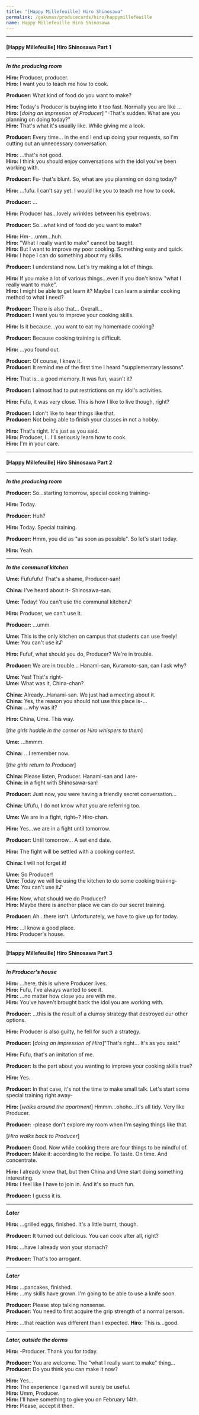 ```yaml
---
title: "[Happy Millefeuille] Hiro Shinosawa"
permalink: /gakumas/producecards/hiro/happymillefeuille
name: Happy Millefeuille Hiro Shinosawa
---
```

________________________

#### [Happy Millefeuille] Hiro Shinosawa Part 1

----

*__In the producing room__*

__Hiro:__ Producer, producer.<br />
__Hiro:__ I want you to teach me how to cook.

__Producer:__ What kind of food do you want to make?

__Hiro:__ Today's Producer is buying into it too fast. Normally you are like ...<br />
__Hiro:__ [*doing an impression of Producer*] "-That's sudden. What are you planning on doing today?"<br />
__Hiro:__ That's what it's usually like. While giving me a look.

__Producer:__ Every time... in the end I end up doing your requests, so I'm cutting out an unnecessary conversation.

__Hiro:__ ...that's not good.<br />
__Hiro:__ I think you should enjoy conversations with the idol you've been working with.

__Producer:__ Fu- that's blunt. So, what are you planning on doing today?

__Hiro:__ ...fufu. I can't say yet. I would like you to teach me how to cook.

__Producer:__ ...

__Hiro:__ Producer has...lovely wrinkles between his eyebrows.

__Producer:__ So...what kind of food do you want to make?

__Hiro:__ Hm-...umm...huh.<br />
__Hiro:__ "What I really want to make" cannot be taught.<br />
__Hiro:__ But I want to improve my poor cooking. Something easy and quick.<br />
__Hiro:__ I hope I can do something about my skills.

__Producer:__ I understand now. Let's try making a lot of things.

__Hiro:__ If you make a lot of various things...even if you don't know "what I really want to make".<br />
__Hiro:__ I might be able to get learn it? Maybe I can learn a similar cooking method to what I need?

__Producer:__ There is also that... Overall...<br />
__Producer:__ I want you to improve your cooking skills.

__Hiro:__ Is it because...you want to eat my homemade cooking?

__Producer:__ Because cooking training is difficult.

__Hiro:__ ...you found out.

__Producer:__ Of course, I knew it.<br />
__Producer:__ It remind me of the first time I heard "supplementary lessons".

__Hiro:__ That is...a good memory. It was fun, wasn't it?

__Producer:__ I almost had to put restrictions on my idol's activities.

__Hiro:__ Fufu, it was very close. This is how I like to live though, right?

__Producer:__ I don't like to hear things like that.<br />
__Producer:__ Not being able to finish your classes in not a hobby.

__Hiro:__ That's right. It's just as you said.<br />
__Hiro:__ Producer, I...I'll seriously learn how to cook.<br />
__Hiro:__ I'm in your care.

---

#### [Happy Millefeuille] Hiro Shinosawa Part 2

----

*__In the producing room__*

__Producer:__ So...starting tomorrow, special cooking training-

__Hiro:__ Today.

__Producer:__ Huh?

__Hiro:__ Today. Special training.

__Producer:__ Hmm, you did as "as soon as possible". So let's start today.

__Hiro:__ Yeah.

---

*__In the communal kitchen__*

__Ume:__ Fufufufu! That's a shame, Producer-san!

__China:__ I've heard about it- Shinosawa-san.

__Ume:__ Today! You can't use the communal kitchen♪

__Hiro:__ Producer, we can't use it.

__Producer:__ ...umm.

__Ume:__ This is the only kitchen on campus that students can use freely!<br />
__Ume:__ You can't use it♪

__Hiro:__ Fufuf, what should you do, Producer? We're in trouble.

__Producer:__ We are in trouble... Hanami-san, Kuramoto-san, can I ask why?

__Ume:__ Yes! That's right-<br />
__Ume:__ What was it, China-chan?

__China:__ Already...Hanami-san. We just had a meeting about it.<br />
__China:__ Yes, the reason you should not use this place is-...<br />
__China:__ ...why was it?

__Hiro:__ China, Ume. This way.

[*the girls huddle in the corner as Hiro whispers to them*]

__Ume:__ ...hmmm.

__China:__ ...I remember now.

[*the girls return to Producer*]

__China:__ Please listen, Producer. Hanami-san and I are-<br />
__China:__ in a fight with Shinosawa-san!

__Producer:__ Just now, you were having a friendly secret conversation...

__China:__ Ufufu, I do not know what you are referring too.

__Ume:__ We are in a fight, right~? Hiro-chan.

__Hiro:__ Yes...we are in a fight until tomorrow.

__Producer:__ Until tomorrow... A set end date.

__Hiro:__ The fight will be settled with a cooking contest.

__China:__ I will not forget it!

__Ume:__ So Producer!<br />
__Ume:__ Today we will be using the kitchen to do some cooking training-<br />
__Ume:__ You can't use it♪

__Hiro:__ Now, what should we do Producer?<br />
__Hiro:__ Maybe there is another place we can do our secret training.

__Producer:__ Ah...there isn't. Unfortunately, we have to give up for today.

__Hiro:__ ...I know a good place.<br />
__Hiro:__ Producer's house.

---

#### [Happy Millefeuille] Hiro Shinosawa Part 3

----

*__In Producer's house__*

__Hiro:__ ...here, this is where Producer lives.<br />
__Hiro:__ Fufu, I've always wanted to see it.<br />
__Hiro:__ ...no matter how close you are with me.<br />
__Hiro:__ You've haven't brought back the idol you are working with.

__Producer:__ ...this is the result of a clumsy strategy that destroyed our other options. 

__Hiro:__ Producer is also guilty, he fell for such a strategy. 

__Producer:__ [*doing an impression of Hiro*]"That's right... It's as you said."

__Hiro:__ Fufu, that's an imitation of me.

__Producer:__ Is the part about you wanting to improve your cooking skills true?

__Hiro:__ Yes.

__Producer:__ In that case, it's not the time to make small talk. Let's start some special training right away-

__Hiro:__ [*walks around the apartment*] Hmmm...ohoho...it's all tidy. Very like Producer.

__Producer:__ -please don't explore my room when I'm saying things like that.

[*Hiro walks back to Producer*]

__Producer:__ Good. Now while cooking there are four things to be mindful of.<br />
__Producer:__ Make it: according to the recipe. To taste. On time. And concentrate.

__Hiro:__ I already knew that, but then China and Ume start doing something interesting.<br />
__Hiro:__ I feel like I have to join in. And it's so much fun.

__Producer:__ I guess it is.

---

*__Later__*

__Hiro:__ ...grilled eggs, finished. It's a little burnt, though.

__Producer:__ It turned out delicious. You can cook after all, right?

__Hiro:__ ...have I already won your stomach?

__Producer:__ That's too arrogant.

---

*__Later__*

__Hiro:__ ...pancakes, finished.<br />
__Hiro:__ ...my skills have grown. I'm going to be able to use a knife soon.

__Producer:__ Please stop talking nonsense.<br />
__Producer:__ You need to first acquire the grip strength of a normal person.

__Hiro:__ ...that reaction was different than I expected.
__Hiro:__ This is...good.

---

*__Later, outside the dorms__*

__Hiro:__ -Producer. Thank you for today.

__Producer:__ You are welcome. The "what I really want to make" thing...<br />
__Producer:__ Do you think you can make it now?

__Hiro:__ Yes...<br />
__Hiro:__ The experience I gained will surely be useful. <br />
__Hiro:__ Umm, Producer.<br />
__Hiro:__ I'll have something to give you on February 14th.<br />
__Hiro:__ Please, accept it then.